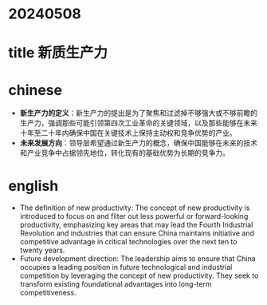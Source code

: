 
# 20240508

# title 新质生产力

# chinese 
- **新生产力的定义**：新生产力的提出是为了聚焦和过滤掉不够强大或不够前瞻的生产力，强调那些可能引领第四次工业革命的关键领域，以及那些能够在未来十年至二十年内确保中国在关键技术上保持主动权和竞争优势的产业。
- **未来发展方向**：领导层希望通过新生产力的概念，确保中国能够在未来的技术和产业竞争中占据领先地位，转化现有的基础优势为长期的竞争力。

# english

- The definition of new productivity: The concept of new productivity is introduced to focus on and filter out less powerful or forward-looking productivity, emphasizing key areas that may lead the Fourth Industrial Revolution and industries that can ensure China maintains initiative and competitive advantage in critical technologies over the next ten to twenty years.
- Future development direction: The leadership aims to ensure that China occupies a leading position in future technological and industrial competition by leveraging the concept of new productivity. They seek to transform existing foundational advantages into long-term competitiveness.
